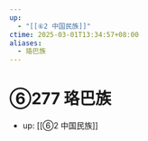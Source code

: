 ```yaml
---
up:
  - "[[⑥2 中国民族]]"
ctime: 2025-03-01T13:34:57+08:00
aliases:
  - 珞巴族
---
```


# ⑥277 珞巴族

- up: [[⑥2 中国民族]]

